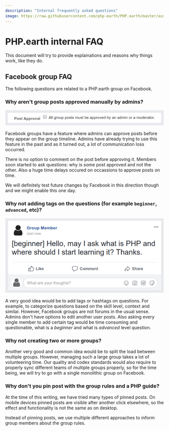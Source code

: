 ```yaml
---
description: "Internal frequently asked questions"
image: https://raw.githubusercontent.com/php-earth/PHP.earth/master/assets/meta/elephpant.png
---
```


# PHP.earth internal FAQ

This document will try to provide explainations and reasons why things work, like
they do.

## Facebook group FAQ

The following questions are related to a PHP.earth group on Facebook.

### Why aren't group posts approved manually by admins?

![Post approval](https://raw.githubusercontent.com/php-earth/assets/master/images/content/faq-post-approvals.png "Post approval")

Facebook groups have a feature where admins can approve posts before they appear
on the group timeline. Admins have already trying to use this feature in the past
and as it turned out, a lot of communication loss occurred.

There is no option to comment on the post before approving it. Members soon
started to ask questions: why is some post approved and not the other. Also a huge
time delays occured on occassions to approve posts on time.

We will definitely test future changes by Facebook in this direction though and
we might enable this one day.

### Why not adding tags on the questions (for example `beginner`, `advanced`, etc)?

![Post tags](https://raw.githubusercontent.com/php-earth/assets/master/images/content/faq-tags.png "Post tags")

A very good idea would be to add tags or hashtags on questions. For example, to
categorize questions based on the skill level, context and similar. However,
Facebook groups are not forums in the usual sense. Admins don't have options to
edit another user posts. Also asking every single member to add certain tag would
be time consuming and questionable, what is a *beginner* and what is *advanced*
level question.

### Why not creating two or more groups?

Another very good and common idea would be to split the load between multiple
groups. However, managing such a large group takes a lot of volunteering time.
Our quality and codex standards would also require to properly sync different
teams of multiple groups properly, so for the time being, we will try to go with
a single monolithic group on Facebook.

### Why don't you pin post with the group rules and a PHP guide?

At the time of this writing, we have tried many types of pinned posts. On mobile
devices pinned posts are visible after another click elsewhere, so the effect
and functionality is not the same as on desktop.

Instead of pinning posts, we use multiple different approaches to inform group
members about the group rules.
